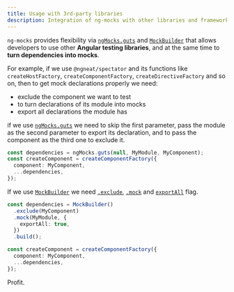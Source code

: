 ```yaml
---
title: Usage with 3rd-party libraries
description: Integration of ng-mocks with other libraries and frameworks
---
```


`ng-mocks` provides flexibility via [`ngMocks.guts`](../api/ngMocks/guts.md) and [`MockBuilder`](../api/MockBuilder.md)
that allows developers to use other **Angular testing libraries**,
and at the same time to **turn dependencies into mocks**.

For example, if we use `@ngneat/spectator` and its functions
like `createHostFactory`, `createComponentFactory`, `createDirectiveFactory` and so on,
then to get mock declarations properly we need:

- exclude the component we want to test
- to turn declarations of its module into mocks
- export all declarations the module has

if we use [`ngMocks.guts`](../api/ngMocks/guts.md) we need to skip the first parameter, pass the module
as the second parameter to export its declaration, and to pass the component as the third one to exclude it.

```ts
const dependencies = ngMocks.guts(null, MyModule, MyComponent);
const createComponent = createComponentFactory({
  component: MyComponent,
  ...dependencies,
});
```

If we use [`MockBuilder`](../api/MockBuilder.md) we need [`.exclude`](../api/MockBuilder.md#exclude), [`.mock`](../api/MockBuilder.md#mock) and [`exportAll`](../api/MockBuilder.md#exportall-flag) flag.

```ts
const dependencies = MockBuilder()
  .exclude(MyComponent)
  .mock(MyModule, {
    exportAll: true,
  })
  .build();

const createComponent = createComponentFactory({
  component: MyComponent,
  ...dependencies,
});
```

Profit.
